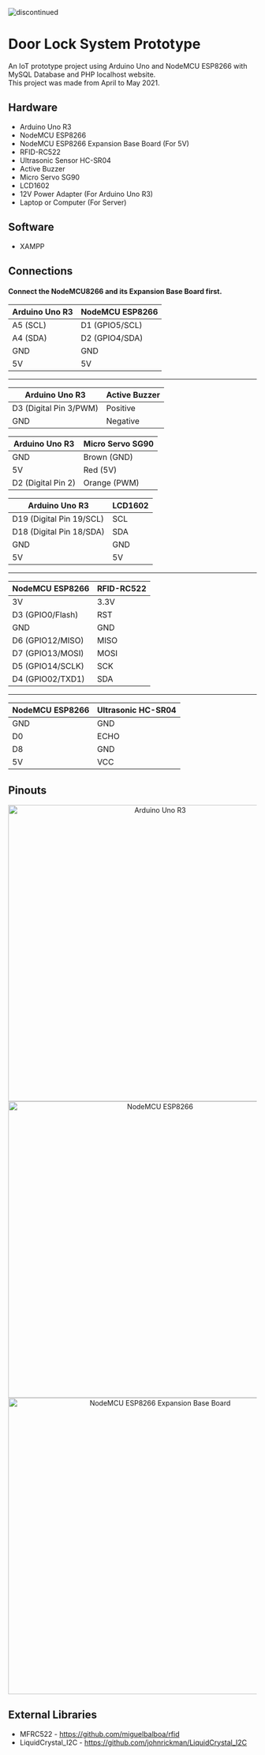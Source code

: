 <p align="left"> <img src="https://camo.githubusercontent.com/41b4407c394c2bd65aa1f4199f5ce149017b80e314e1207a505c26e9f8f677c5/68747470733a2f2f696d672e736869656c64732e696f2f62616467652f7374617475732d646973636f6e74696e7565642d7265642e737667" alt="discontinued" /> </p>

# Door Lock System Prototype

An IoT prototype project using Arduino Uno and NodeMCU ESP8266 with MySQL Database and PHP localhost website.\
This project was made from April to May 2021.

## Hardware
* Arduino Uno R3
* NodeMCU ESP8266
* NodeMCU ESP8266 Expansion Base Board (For 5V)
* RFID-RC522
* Ultrasonic Sensor HC-SR04
* Active Buzzer
* Micro Servo SG90
* LCD1602
* 12V Power Adapter (For Arduino Uno R3)
* Laptop or Computer (For Server)

## Software
* XAMPP

## Connections
#### Connect the NodeMCU8266 and its Expansion Base Board first.

| Arduino Uno R3 | NodeMCU ESP8266 |   
| --- | --- |
| A5 (SCL) | D1 (GPIO5/SCL) |
| A4 (SDA) | D2 (GPIO4/SDA) |
| GND | GND |
| 5V | 5V |
---
| Arduino Uno R3 | Active Buzzer |
| --- | --- |
| D3 (Digital Pin 3/PWM) | Positive |
| GND | Negative |

| Arduino Uno R3 | Micro Servo SG90|
| --- | --- |
| GND | Brown (GND) |
| 5V | Red (5V) |
| D2 (Digital Pin 2) | Orange (PWM) |

| Arduino Uno R3 | LCD1602 |   
| --- | --- |
| D19 (Digital Pin 19/SCL) | SCL |
| D18 (Digital Pin 18/SDA) | SDA |
| GND | GND |
| 5V | 5V |
---
| NodeMCU ESP8266 | RFID-RC522 |   
| --- | --- |
| 3V | 3.3V |
| D3 (GPIO0/Flash) | RST |
| GND | GND |
| D6 (GPIO12/MISO) | MISO |
| D7 (GPIO13/MOSI) | MOSI |
| D5 (GPIO14/SCLK) | SCK |
| D4 (GPIO02/TXD1) | SDA |
---
| NodeMCU ESP8266 | Ultrasonic HC-SR04 |   
| --- | --- |
| GND | GND |
| D0 | ECHO |
| D8 | GND |
| 5V | VCC |

## Pinouts
<p align="center">
<img alt="Arduino Uno R3" width="600" src="https://docs.arduino.cc/static/6ec5e4c2a6c0e9e46389d4f6dc924073/2f891/Pinout-UNOrev3_latest.png">
<img alt="NodeMCU ESP8266" width="600" src="https://i0.wp.com/randomnerdtutorials.com/wp-content/uploads/2019/05/ESP8266-NodeMCU-kit-12-E-pinout-gpio-pin.png?quality=100&strip=all&ssl=1">
<img alt="NodeMCU ESP8266 Expansion Base Board" width="600" src="https://store.roboticsbd.com/img/cms/1402.PNG">
</p>

## External Libraries
* MFRC522 - https://github.com/miguelbalboa/rfid
* LiquidCrystal_I2C - https://github.com/johnrickman/LiquidCrystal_I2C
